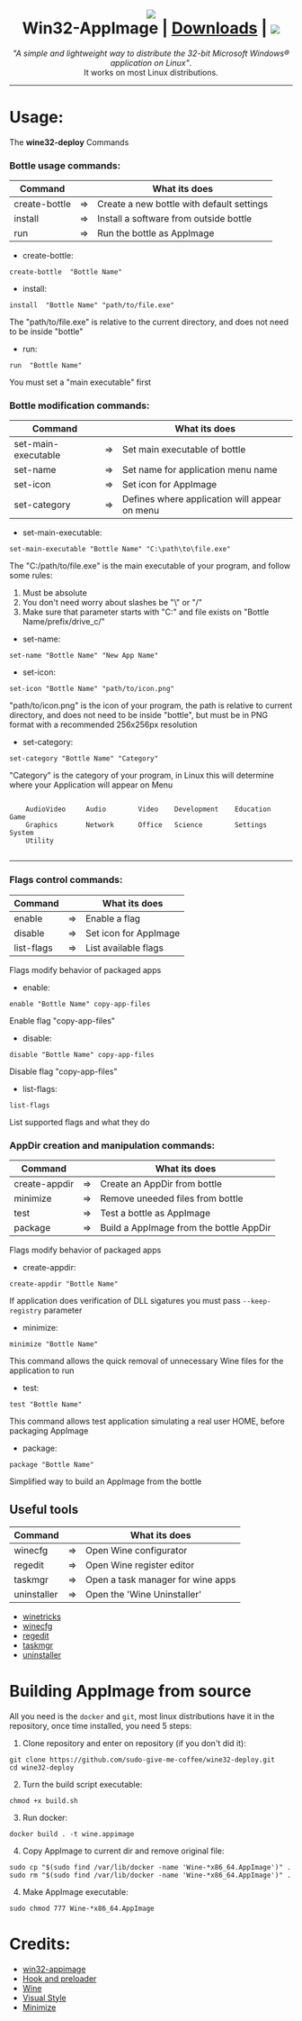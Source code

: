 <h1 align="center">
  <img src="data/Wine.png"></img>
  <br />
  Win32-AppImage | <a href="https://github.com/sudo-give-me-coffee/wine-appimage/releases/tag/continuous">Downloads</a> | <img src="https://api.travis-ci.org/sudo-give-me-coffee/wine32-deploy.svg?branch=master"></img>
</h1>

<p align="center"><i>"A simple and lightweight way to distribute the 32-bit Microsoft Windows® application on Linux"</i>.<br> It works on most Linux
distributions.</p>

<hr>

# Usage:
The **wine32-deploy** Commands

### Bottle usage commands:

| Command         |    | What its does                                   |
|-----------------|----|-------------------------------------------------|
| create-bottle   | => | Create a new bottle with default settings       |
| install         | => | Install a software from outside bottle          |
| run             | => | Run the bottle as AppImage                      |

* create-bottle:
```
create-bottle  "Bottle Name"
```

* install:
```
install  "Bottle Name" "path/to/file.exe"
```
The "path/to/file.exe" is relative to the current directory, and does not need to be inside  "bottle"

* run:
```
run  "Bottle Name"
```
You must set a "main executable" first

### Bottle modification commands:

| Command               |    | What its does                       |
|-----------------------|----|-------------------------------------|
| set-main-executable   | => | Set main executable of bottle       |
| set-name              | => | Set name for application menu name  |
| set-icon              | => | Set icon for AppImage               |
| set-category          | => | Defines where application will appear on menu               |

* set-main-executable:
```
set-main-executable "Bottle Name" "C:\path\to\file.exe"
```
The "C:/path/to/file.exe" is the main executable of your program, and follow some rules:
1. Must be absolute
2. You don't need worry about slashes be "\\" or "/" 
3. Make sure that parameter starts with "C:" and file exists on "Bottle Name/prefix/drive_c/"

* set-name:
```
set-name "Bottle Name" "New App Name"
```

* set-icon:
```
set-icon "Bottle Name" "path/to/icon.png"
```
"path/to/icon.png" is the icon of your program, the path is relative to current directory, and does not need to be inside  "bottle", but must be in PNG format with a recommended 256x256px resolution

* set-category:
```
set-category "Bottle Name" "Category"
```
"Category" is the category of your program, in Linux this will determine where your Application will appear on Menu

```
 
    AudioVideo     Audio        Video    Development    Education    Game
    Graphics       Network      Office   Science        Settings     System
    Utility
 
```


<hr>

### Flags control commands:

| Command      |    | What its does          |
|--------------|----|------------------------|
| enable       | => | Enable a flag          |
| disable      | => | Set icon for AppImage  |
| list-flags   | => | List available flags   |

Flags modify behavior of packaged apps

* enable:
```
enable "Bottle Name" copy-app-files
```

Enable flag "copy-app-files"

* disable:
```
disable "Bottle Name" copy-app-files
```

Disable flag "copy-app-files"

* list-flags:
```
list-flags
```
List supported flags and what they do

### AppDir creation and manipulation commands:

| Command       |    | What its does                           |
|---------------|----|-----------------------------------------|
| create-appdir | => | Create an AppDir from bottle            |
| minimize      | => | Remove uneeded files from bottle        |
| test          | => | Test a bottle as AppImage               |
| package       | => | Build a AppImage from the bottle AppDir |

Flags modify behavior of packaged apps

* create-appdir:
```
create-appdir "Bottle Name"
```
If application does verification of DLL sigatures you must pass `--keep-registry` parameter

* minimize:
```
minimize "Bottle Name"
```
This command allows the quick removal of unnecessary Wine files for the application to run

* test:
```
test "Bottle Name"
```
This command allows test application simulating a real user HOME, before packaging AppImage

* package:
```
package "Bottle Name"
```
Simplified way to build an AppImage from the bottle



## Useful tools

| Command       |    | What its does                                   |
|---------------|----|-------------------------------------------------|
| winecfg       | => | Open Wine configurator                          |
| regedit       | => | Open Wine register editor                       |
| taskmgr       | => | Open a task manager for wine apps               |
| uninstaller   | => | Open the 'Wine Uninstaller'                     |

* [winetricks](https://wiki.winehq.org/Winetricks)
* [winecfg](https://wiki.winehq.org/Winecfg)
* [regedit](https://wiki.winehq.org/Regedit)
* [taskmgr](https://wiki.winehq.org/Taskmgr)
* [uninstaller](https://wiki.winehq.org/Uninstaller)

# Building AppImage from source
All you need is the `docker` and `git`, most linux distributions have it in the repository, once time installed, you need 5 steps:

1. Clone repository and enter on repository (if you don't did it):
```
git clone https://github.com/sudo-give-me-coffee/wine32-deploy.git
cd wine32-deploy
```
2. Turn the build script executable:
```
chmod +x build.sh
```
3. Run docker:
```
docker build . -t wine.appimage
```
4. Copy AppImage to current dir and remove original file:
```
sudo cp "$(sudo find /var/lib/docker -name 'Wine-*x86_64.AppImage')" .
sudo rm "$(sudo find /var/lib/docker -name 'Wine-*x86_64.AppImage')" .
```
4. Make AppImage executable:
```
sudo chmod 777 Wine-*x86_64.AppImage
```

# Credits:
* [win32-appimage](LICENSE.md)
* [Hook and preloader](https://github.com/Hackerl)
* [Wine](https://www.winehq.org/)
* [Visual Style](https://www.deviantart.com/lassekongo83/art/Kupo-Finale-for-XP-107950198)
* [Minimize](https://github.com/sudo-give-me-coffee/win32-appimage/issues/5#issuecomment-576017985)

